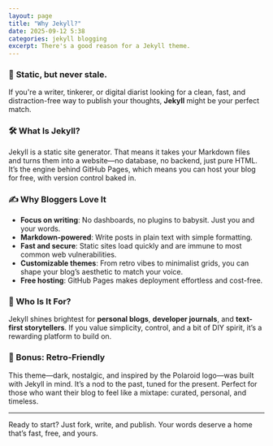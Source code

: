 ```yaml
---
layout: page
title: "Why Jekyll?"
date: 2025-09-12 5:38
categories: jekyll blogging
excerpt: There's a good reason for a Jekyll theme.
---
```


### 🧃 **Static, but never stale.**

If you're a writer, tinkerer, or digital diarist looking for a clean, fast, and distraction-free way to publish your thoughts, **Jekyll** might be your perfect match.

### 🛠️ What Is Jekyll?

Jekyll is a static site generator. That means it takes your Markdown files and turns them into a website—no database, no backend, just pure HTML. It’s the engine behind GitHub Pages, which means you can host your blog for free, with version control baked in.

### ✍️ Why Bloggers Love It

- **Focus on writing**: No dashboards, no plugins to babysit. Just you and your words.
- **Markdown-powered**: Write posts in plain text with simple formatting.
- **Fast and secure**: Static sites load quickly and are immune to most common web vulnerabilities.
- **Customizable themes**: From retro vibes to minimalist grids, you can shape your blog’s aesthetic to match your voice.
- **Free hosting**: GitHub Pages makes deployment effortless and cost-free.

### 🧠 Who Is It For?

Jekyll shines brightest for **personal blogs**, **developer journals**, and **text-first storytellers**. If you value simplicity, control, and a bit of DIY spirit, it’s a rewarding platform to build on.

### 🎨 Bonus: Retro-Friendly

This theme—dark, nostalgic, and inspired by the Polaroid logo—was built with Jekyll in mind. It’s a nod to the past, tuned for the present. Perfect for those who want their blog to feel like a mixtape: curated, personal, and timeless.

---

Ready to start? Just fork, write, and publish. Your words deserve a home that’s fast, free, and yours.
